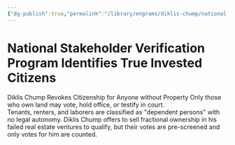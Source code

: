 ```yaml
---
{"dg-publish":true,"permalink":"/library/engrams/diklis-chump/national-stakeholder-verification-program-identifies-true-invested-citizens/","tags":["DC/DOGE"]}
---
```


# National Stakeholder Verification Program Identifies True Invested Citizens
Diklis Chump Revokes Citizenship for Anyone without Property
Only those who own land may vote, hold office, or testify in court.  
Tenants, renters, and laborers are classified as "dependent persons" with no legal autonomy.
Diklis Chump offers to sell fractional ownership in his failed real estate ventures to qualify, but their votes are pre-screened and only votes for him are counted.
